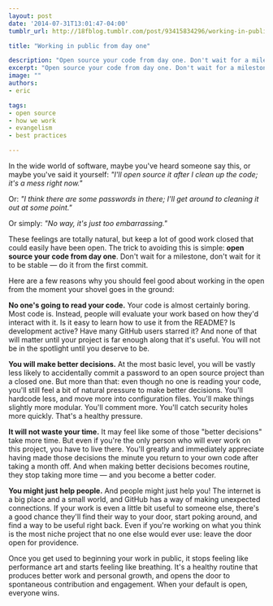 ```yaml
---
layout: post
date: '2014-07-31T13:01:47-04:00'
tumblr_url: http://18fblog.tumblr.com/post/93415834296/working-in-public-from-day-1

title: "Working in public from day one"

description: "Open source your code from day one. Don't wait for a milestone, don't wait for it to be stable — do it from the first commit."
excerpt: "Open source your code from day one. Don't wait for a milestone, don't wait for it to be stable — do it from the first commit."
image: ""
authors:
- eric

tags:
- open source
- how we work
- evangelism
- best practices

---
```


In the wide world of software, maybe you've heard someone say this, or
maybe you've said it yourself: *"I'll open source it after I clean up
the code; it's a mess right now."*

Or: *"I think there are some passwords in there; I'll get around to
cleaning it out at some point."*

Or simply: *"No way, it's just too embarrassing."*

These feelings are totally natural, but keep a lot of good work closed
that could easily have been open. The trick to avoiding this is simple:
**open source your code from day one**. Don't wait for a milestone,
don't wait for it to be stable — do it from the first commit.

Here are a few reasons why you should feel good about working in the
open from the moment your shovel goes in the ground:

**No one's going to read your code.** Your code is almost certainly
boring. Most code is. Instead, people will evaluate your work based on
how they'd interact with it. Is it easy to learn how to use it from the
README? Is development active? Have many GitHub users starred it? And
none of that will matter until your project is far enough along that
it's useful. You will not be in the spotlight until you deserve to be.

**You will make better decisions.** At the most basic level, you will be
vastly less likely to accidentally commit a password to an open source
project than a closed one. But more than that: even though no one is
reading your code, you'll still feel a bit of natural pressure to make
better decisions. You'll hardcode less, and move more into configuration
files. You'll make things slightly more modular. You'll comment more.
You'll catch security holes more quickly. That's a healthy pressure.

**It will not waste your time.** It may feel like some of those "better
decisions" take more time. But even if you're the only person who will
ever work on this project, you have to live there. You'll greatly and
immediately appreciate having made those decisions the minute you return
to your own code after taking a month off. And when making better
decisions becomes routine, they stop taking more time — and you become a
better coder.

**You might just help people.** And people might just help you! The
internet is a big place and a small world, and GitHub has a way of
making unexpected connections. If your work is even a little bit useful
to someone else, there's a good chance they'll find their way to your
door, start poking around, and find a way to be useful right back. Even
if you're working on what you think is the most niche project that no
one else would ever use: leave the door open for providence.

Once you get used to beginning your work in public, it stops feeling
like performance art and starts feeling like breathing. It's a healthy
routine that produces better work and personal growth, and opens the
door to spontaneous contribution and engagement. When your default is
open, everyone wins.
